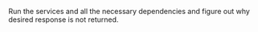 Run the services and all the necessary dependencies and figure out why desired response is not returned.
